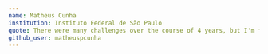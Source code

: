 ```yaml
---
name: Matheus Cunha
institution: Instituto Federal de São Paulo
quote: There were many challenges over the course of 4 years, but I'm finally graduating! Thanks to the teachers at IFSP Campinas and my family and friends!
github_user: matheuspcunha
---
```

